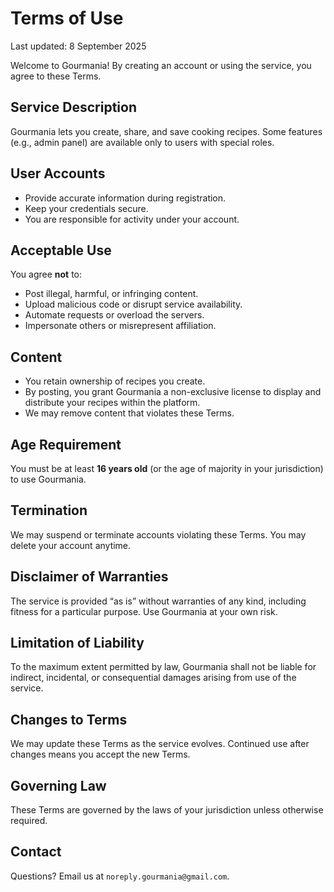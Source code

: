 # **Terms of Use**

Last updated: 8 September 2025

Welcome to Gourmania! By creating an account or using the service, you agree to these Terms.

## Service Description
Gourmania lets you create, share, and save cooking recipes. Some features (e.g., admin panel) are available only to users with special roles.

## User Accounts
- Provide accurate information during registration.
- Keep your credentials secure.
- You are responsible for activity under your account.

## Acceptable Use
You agree **not** to:
- Post illegal, harmful, or infringing content.
- Upload malicious code or disrupt service availability.
- Automate requests or overload the servers.
- Impersonate others or misrepresent affiliation.

## Content
- You retain ownership of recipes you create.
- By posting, you grant Gourmania a non-exclusive license to display and distribute your recipes within the platform.
- We may remove content that violates these Terms.

## Age Requirement
You must be at least **16 years old** (or the age of majority in your jurisdiction) to use Gourmania.

## Termination
We may suspend or terminate accounts violating these Terms. You may delete your account anytime.

## Disclaimer of Warranties
The service is provided “as is” without warranties of any kind, including fitness for a particular purpose. Use Gourmania at your own risk.

## Limitation of Liability
To the maximum extent permitted by law, Gourmania shall not be liable for indirect, incidental, or consequential damages arising from use of the service.

## Changes to Terms
We may update these Terms as the service evolves. Continued use after changes means you accept the new Terms.

## Governing Law
These Terms are governed by the laws of your jurisdiction unless otherwise required.

## Contact
Questions? Email us at `noreply.gourmania@gmail.com`.
